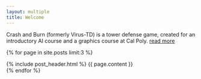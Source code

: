 ```yaml
---
layout: multiple
title: Welcome
---
```


Crash and Burn (formerly Virus-TD) is a tower defense game, created for an
introductory AI course and a graphics course at Cal Poly. [read
more]({{site.url}}/about.html)

{% for page in site.posts limit:3 %}
<div class="post">
	{% include post_header.html %}
	{{ page.content }}
</div>
{% endfor %}
